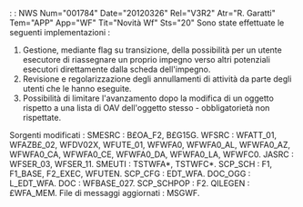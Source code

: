  :  : NWS Num="001784" Date="20120326" Rel="V3R2" Atr="R. Garatti" Tem="APP" App="WF" Tit="Novità Wf" Sts="20"
Sono state effettuate le seguenti implementazioni : 
1. Gestione, mediante flag su transizione, della possibilità per un utente esecutore di riassegnare
un proprio impegno verso altri potenziali esecutori direttamente dalla scheda dell'impegno.
2. Revisione e regolarizzazione degli annullamenti di attività da parte degli utenti che le hanno
eseguite.
3. Possibilità di limitare l'avanzamento dopo la modifica di un oggetto rispetto a una lista
di OAV dell'oggetto stesso - obbligatorietà non rispettate.

Sorgenti modificati : 
SMESRC :  B£OA_F2, B£G15G.
WFSRC :  WFATT_01, WFAZB£_02, WFDV02X, WFUTE_01, WFWFA0, WFWFA0_AL, WFWFA0_AZ, WFWFA0_CA, WFWFA0_CE,
WFWFA0_DA, WFWFA0_LA, WFWFC0.
JASRC :  WFSER_03, WFSER_11.
SMEUTI :  TSTWFA\*, TSTWFC\*.
SCP_SCH :  F1, F1_BASE, F2_EXEC, WFUTEN.
SCP_CFG :  EDT_WFA.
DOC_OGG :  L_EDT_WFA.
DOC :  WFBASE_027.
SCP_SCHPOP :  F2.
QILEGEN :  £WFA_MEM.
File di messaggi aggiornati :  MSGWF.
